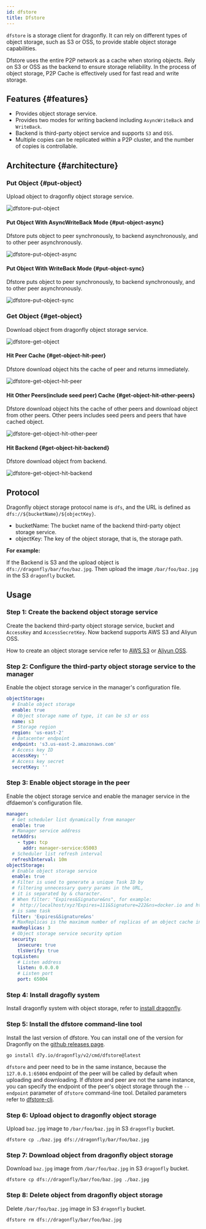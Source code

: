 ```yaml
---
id: dfstore
title: Dfstore
---
```


`dfstore` is a storage client for dragonfly. It can rely on different types of object storage,
such as S3 or OSS, to provide stable object storage capabilities.

Dfstore uses the entire P2P network as a cache when storing objects.
Rely on S3 or OSS as the backend to ensure storage reliability.
In the process of object storage, P2P Cache is effectively used for fast read and write storage.

## Features {#features}

- Provides object storage service.
- Provides two modes for writing backend including `AsyncWriteBack` and `WriteBack`.
- Backend is third-party object service and supports `S3` and `OSS`.
- Multiple copies can be replicated within a P2P cluster, and the number of copies is controllable.

## Architecture {#architecture}

### Put Object {#put-object}

Upload object to dragonfly object storage service.

![dfstore-put-object](../../resource/concepts/dfstore-put-object.png)

#### Put Object With AsyncWriteBack Mode {#put-object-async}

Dfstore puts object to peer synchronously, to backend asynchronously, and to other peer asynchronously.

![dfstore-put-object-async](../../resource/concepts/dfstore-put-object-async.jpg)

#### Put Object With WriteBack Mode {#put-object-sync}

Dfstore puts object to peer synchronously, to backend synchronously, and to other peer asynchronously.

![dfstore-put-object-sync](../../resource/concepts/dfstore-put-object-sync.jpg)

### Get Object {#get-object}

Download object from dragonfly object storage service.

![dfstore-get-object](../../resource/concepts/dfstore-get-object.png)

#### Hit Peer Cache {#get-object-hit-peer}

Dfstore download object hits the cache of peer and returns immediately.

![dfstore-get-object-hit-peer](../../resource/concepts/dfstore-get-object-hit-peer.jpg)

#### Hit Other Peers(include seed peer) Cache {#get-object-hit-other-peers}

Dfstore download object hits the cache of other peers and download object from other peers.
Other peers includes seed peers and peers that have cached object.

![dfstore-get-object-hit-other-peer](../../resource/concepts/dfstore-get-object-hit-other-peer.jpg)

#### Hit Backend {#get-object-hit-backend}

Dfstore download object from backend.

![dfstore-get-object-hit-backend](../../resource/concepts/dfstore-get-object-hit-backend.jpg)

## Protocol

Dragonfly object storage protocol name is `dfs`, and the URL is defined as `dfs://${bucketName}/${objectKey}`.

- bucketName: The bucket name of the backend third-party object storage service.
- objectKey: The key of the object storage, that is, the storage path.

**For example:**

If the Backend is S3 and the upload object is `dfs://dragonfly/bar/foo/baz.jpg`.
Then upload the image `/bar/foo/baz.jpg` in the S3 `dragonfly` bucket.

## Usage

### Step 1: Create the backend object storage service

Create the backend third-party object storage service, bucket and `AccessKey` and `AccessSecretKey`.
Now backend supports AWS S3 and Aliyun OSS.

How to create an object storage service refer to
[AWS S3](https://docs.aws.amazon.com/s3/index.html) or [Aliyun OSS](https://www.alibabacloud.com/help/en/object-storage-service).

### Step 2: Configure the third-party object storage service to the manager

Enable the object storage service in the manager's configuration file.

```yaml
objectStorage:
  # Enable object storage
  enable: true
  # Object storage name of type, it can be s3 or oss
  name: s3
  # Storage region
  region: 'us-east-2'
  # Datacenter endpoint
  endpoint: 's3.us-east-2.amazonaws.com'
  # Access key ID
  accessKey: ''
  # Access key secret
  secretKey: ''
```

### Step 3: Enable object storage in the peer

Enable the object storage service and enable the manager service in the dfdaemon's configuration file.

```yaml
manager:
  # Get scheduler list dynamically from manager
  enable: true
  # Manager service address
  netAddrs:
    - type: tcp
      addr: manager-service:65003
  # Scheduler list refresh interval
  refreshInterval: 10m
objectStorage:
  # Enable object storage service
  enable: true
  # Filter is used to generate a unique Task ID by
  # filtering unnecessary query params in the URL,
  # it is separated by & character.
  # When filter: "Expires&Signature&ns", for example:
  #  http://localhost/xyz?Expires=111&Signature=222&ns=docker.io and http://localhost/xyz?Expires=333&Signature=999&ns=docker.io
  # is same task
  filter: 'Expires&Signature&ns'
  # MaxReplicas is the maximum number of replicas of an object cache in seed peers.
  maxReplicas: 3
  # Object storage service security option
  security:
    insecure: true
    tlsVerify: true
  tcpListen:
    # Listen address
    listen: 0.0.0.0
    # Listen port
    port: 65004
```

### Step 4: Install dragofly system

Install dragonfly system with object storage, refer to [install dragonfly](../../setup/install/helm-charts.md).

### Step 5: Install the dfstore command-line tool

Install the last version of dfstore. You can install one of the version for Dragonfly on the [github releases page](https://github.com/dragonflyoss/Dragonfly2/releases).

```shell
go install d7y.io/dragonfly/v2/cmd/dfstore@latest
```

`dfstore` and peer need to be in the same instance,
because the `127.0.0.1:65004` endpoint of the peer will be called by default when uploading and downloading.
If dfstore and peer are not the same instance,
you can specify the endpoint of the peer's object storage through
the `--endpoint` parameter of `dfstore` command-line tool.
Detailed parameters refer to [dfstore-cli](../../reference/cli/dfstore.md).

### Step 6: Upload object to dragonfly object storage

Upload `baz.jpg` image to `/bar/foo/baz.jpg` in S3 `dragonfly` bucket.

```shell
dfstore cp ./baz.jpg dfs://dragonfly/bar/foo/baz.jpg
```

### Step 7: Download object from dragonfly object storage

Download `baz.jpg` image from `/bar/foo/baz.jpg` in S3 `dragonfly` bucket.

```shell
dfstore cp dfs://dragonfly/bar/foo/baz.jpg ./baz.jpg
```

### Step 8: Delete object from dragonfly object storage

Delete `/bar/foo/baz.jpg` image in S3 `dragonfly` bucket.

```shell
dfstore rm dfs://dragonfly/bar/foo/baz.jpg
```

